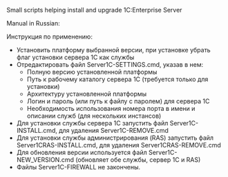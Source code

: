 Small scripts helping install and upgrade 1C:Enterprise Server

Manual in Russian:

Инструкция по применению:

* Установить платформу выбранной версии, при установке убрать флаг установки сервера 1С как службы
* Отредактировать файл Server1C-SETTINGS.cmd, указав в нем:
  * Полную версию установленной платформы
  * Путь к рабочему каталогу сервера 1С (требуется только для установки)
  * Архитектуру установленной платформы
  * Логин и пароль (или путь к файлу с паролем) для сервера 1С
  * Необходимость использования номера порта в имени и описании служб (для нескольких инстансов)
* Для установки службы сервера 1С запустить файл Server1C-INSTALL.cmd, для удаления Server1C-REMOVE.cmd
* Для установки службы администрирования (RAS) запустить файл Server1CRAS-INSTALL.cmd, для удаления Server1CRAS-REMOVE.cmd
* Для обновления версии используется файл Server1C-NEW_VERSION.cmd (обновляет обе службы, сервер 1С и RAS)
* Файлы Server1C-FIREWALL не закончены.
